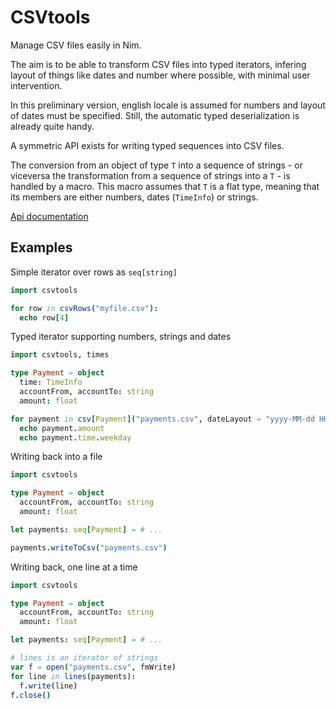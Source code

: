 CSVtools
========

Manage CSV files easily in Nim.

The aim is to be able to transform CSV files into typed iterators, infering
layout of things like dates and number where possible, with minimal user intervention.

In this preliminary version, english locale is assumed for numbers and layout
of dates must be specified. Still, the automatic typed deserialization is
already quite handy.

A symmetric API exists for writing typed sequences into CSV files.

The conversion from an object of type `T` into a sequence of strings - or
viceversa the transformation from a sequence of strings into a `T` - is handled
by a macro. This macro assumes that `T` is a flat type, meaning that its
members are either numbers, dates (`TimeInfo`) or strings.

[Api documentation](http://unicredit.github.io/csvtools/)

Examples
--------

Simple iterator over rows as `seq[string]`

```nim
import csvtools

for row in csvRows("myfile.csv"):
  echo row[4]
```

Typed iterator supporting numbers, strings and dates

```nim
import csvtools, times

type Payment = object
  time: TimeInfo
  accountFrom, accountTo: string
  amount: float

for payment in csv[Payment]("payments.csv", dateLayout = "yyyy-MM-dd HH:mm:ss", skipHeader = true):
  echo payment.amount
  echo payment.time.weekday
```

Writing back into a file

```nim
import csvtools

type Payment = object
  accountFrom, accountTo: string
  amount: float

let payments: seq[Payment] = # ...

payments.writeToCsv("payments.csv")
```

Writing back, one line at a time

```nim
import csvtools

type Payment = object
  accountFrom, accountTo: string
  amount: float

let payments: seq[Payment] = # ...

# lines is an iterator of strings
var f = open("payments.csv", fmWrite)
for line in lines(payments):
  f.write(line)
f.close()
```